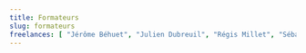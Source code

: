 ```yaml
---
title: Formateurs
slug: formateurs
freelances: [ "Jérôme Béhuet", "Julien Dubreuil", "Régis Millet", "Sébastien Fieloux", "Pierre Sulpice", "Florent Guyennon" ]
---
```


<!-- Les formateurs font des trucs super cools ! -->

